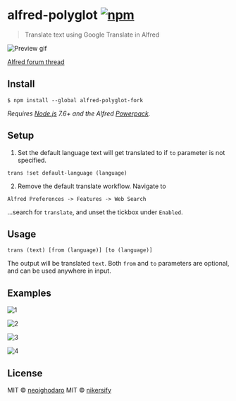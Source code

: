 # alfred-polyglot [![npm](https://img.shields.io/npm/v/alfred-polyglot.svg)](https://npmjs.org/package/alfred-polyglot)

> Translate text using Google Translate in Alfred

![Preview gif](media/preview.gif)

[Alfred forum thread](https://www.alfredforum.com/topic/11235-polyglot-yet-another-google-translate-workflow/)

## Install

```
$ npm install --global alfred-polyglot-fork
```

*Requires [Node.js](https://nodejs.org) 7.6+ and the Alfred [Powerpack](https://www.alfredapp.com/powerpack/).*


## Setup

1. Set the default language text will get translated to if `to` parameter is not specified.

 ```
 trans !set default-language (language)
 ```

2. Remove the default translate workflow. Navigate to

 `Alfred Preferences -> Features -> Web Search`

 ...search for `translate`, and unset the tickbox under `Enabled`.


## Usage

```
trans (text) [from (language)] [to (language)]
```

The output will be translated `text`. Both `from` and `to` parameters are optional, and can be used anywhere in input.

## Examples

![1](media/1.png)


![2](media/2.png)


![3](media/3.png)


![4](media/4.png)


## License
MIT © [neoighodaro](https://neoighodaro.com)
MIT © [nikersify](https://nikerino.com)
